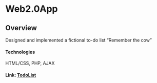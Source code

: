 # Web2.0App

## Overview
Designed and implemented a fictional to-do list “Remember the cow”

#### Technologies
HTML/CSS, PHP, AJAX

#### Link: [TodoList](https://webtodolist.herokuapp.com)
